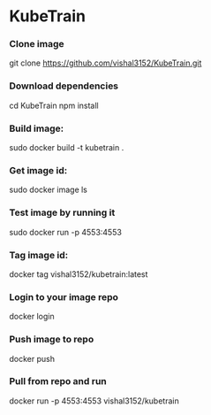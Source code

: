 ﻿# KubeTrain

### Clone image
git clone https://github.com/vishal3152/KubeTrain.git

### Download dependencies
cd KubeTrain
npm install
 
### Build image:
sudo docker build -t kubetrain .

### Get image id:
sudo docker image ls

### Test image by running it
sudo docker run -p 4553:4553 <imageid>

### Tag image id:
docker tag <imageid> vishal3152/kubetrain:latest

### Login to your image repo
docker login

### Push image to repo
docker push <repositoryname>

### Pull from repo and run
docker run -p 4553:4553 vishal3152/kubetrain


